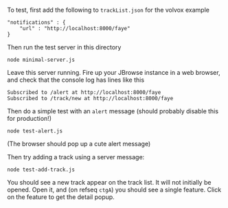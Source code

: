 
To test, first add the following to `trackList.json` for the volvox example

    "notifications" : {
        "url" : "http://localhost:8000/faye"
    }

Then run the test server in this directory

    node minimal-server.js

Leave this server running.
Fire up your JBrowse instance in a web browser, and check that the console log has lines like this

    Subscribed to /alert at http://localhost:8000/faye
    Subscribed to /track/new at http://localhost:8000/faye

Then do a simple test with an `alert` message (should probably disable this for production!)

    node test-alert.js

(The browser should pop up a cute alert message)

Then try adding a track using a server message:

    node test-add-track.js

You should see a new track appear on the track list. It will not initially be opened. Open it, and (on refseq `ctgA`) you should see a single feature. Click on the feature to get the detail popup.
